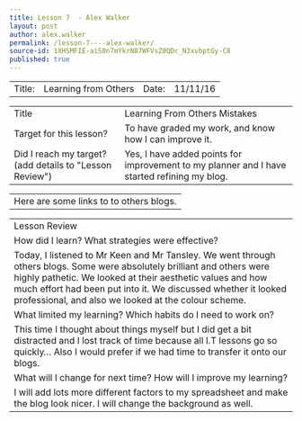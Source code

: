 ```yaml
---
title: Lesson 7  - Alex Walker
layout: post
author: alex.walker
permalink: /lesson-7----alex-walker/
source-id: 1XHSMFIE-aiS0n7mYkrN87WFVsZ0QDc_N3xvbptGy-C8
published: true
---
```

<table>
  <tr>
    <td>Title:  </td>
    <td>Learning from Others</td>
    <td> Date:  </td>
    <td>11/11/16</td>
  </tr>
</table>


<table>
  <tr>
    <td>Title</td>
    <td>Learning From Others Mistakes</td>
  </tr>
  <tr>
    <td>Target for this lesson?</td>
    <td>To have graded my work, and know how I can improve it.</td>
  </tr>
  <tr>
    <td>Did I reach my target? 
(add details to "Lesson Review")</td>
    <td>Yes, I have added points for improvement to my planner and I have started refining my blog.</td>
  </tr>
</table>


<table>
  <tr>
    <td>Here are some links to to others blogs.</td>
  </tr>
</table>


<table>
  <tr>
    <td>Lesson Review</td>
  </tr>
  <tr>
    <td>How did I learn? What strategies were effective? </td>
  </tr>
  <tr>
    <td>Today, I listened to Mr Keen and Mr Tansley. We went through others blogs. Some were absolutely brilliant and others were highly pathetic. We looked at their aesthetic values and how much effort had been put into it. We discussed whether it looked professional, and also we looked at the colour scheme.</td>
  </tr>
  <tr>
    <td>What limited my learning? Which habits do I need to work on? </td>
  </tr>
  <tr>
    <td>This time I thought about things myself but I did get a bit distracted and I lost track of time because all I.T lessons go so quickly… Also I would prefer if we had time to transfer it onto our blogs.</td>
  </tr>
  <tr>
    <td>What will I change for next time? How will I improve my learning?</td>
  </tr>
  <tr>
    <td>I will add lots more different factors to my spreadsheet and make the blog look nicer. I will change the background as well.</td>
  </tr>
</table>


